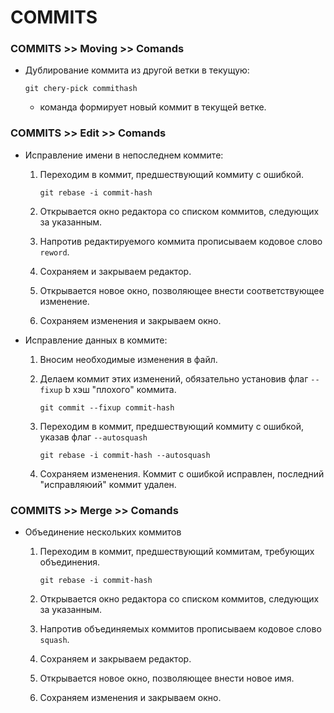 # COMMITS

### COMMITS >> Moving >> Comands
- Дублирование коммита из другой ветки в текущую:

  ```
  git chery-pick commithash
  ```
  - команда формирует новый коммит в текущей ветке.

### COMMITS >> Edit >> Comands
- Исправление имени в непоследнем коммите:
  1. Переходим в коммит, предшествующий коммиту с ошибкой.

      ```
      git rebase -i commit-hash
      ```
  1. Открывается окно редактора со списком коммитов, следующих за указанным.
  1. Напротив редактируемого коммита прописываем кодовое слово `reword`.
  1. Сохраняем и закрываем редактор.
  1. Открывается новое окно, позволяющее внести соответствующее изменение.
  1. Сохраняем изменения и закрываем окно.
- Исправление данных в коммите:
  1. Вносим необходимые изменения в файл.
  1. Делаем коммит этих изменений, обязательно установив флаг `--fixup` b хэш "плохого" коммита.

      ```
      git commit --fixup commit-hash
      ```
  1. Переходим в коммит, предшествующий коммиту с ошибкой, указав флаг `--autosquash`

      ```
      git rebase -i commit-hash --autosquash
      ```
  1. Сохраняем изменения. Коммит с ошибкой исправлен, последний "исправляюий" коммит удален.

### COMMITS >> Меrge >> Comands
- Объединение нескольких коммитов
  1. Переходим в коммит, предшествующий коммитам, требующих объединения.

      ```
      git rebase -i commit-hash
      ```
  1. Открывается окно редактора со списком коммитов, следующих за указанным.
  1. Напротив объединяемых коммитов прописываем кодовое слово `squash`.
  1. Сохраняем и закрываем редактор.
  1. Открывается новое окно, позволяющее внести новое имя.
  1. Сохраняем изменения и закрываем окно.